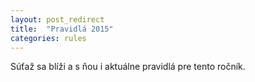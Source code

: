 ```yaml
---
layout: post_redirect
title:  "Pravidlá 2015"
categories: rules
---
```

Súťaž sa blíži a s ňou i aktuálne pravidlá pre tento ročník.
